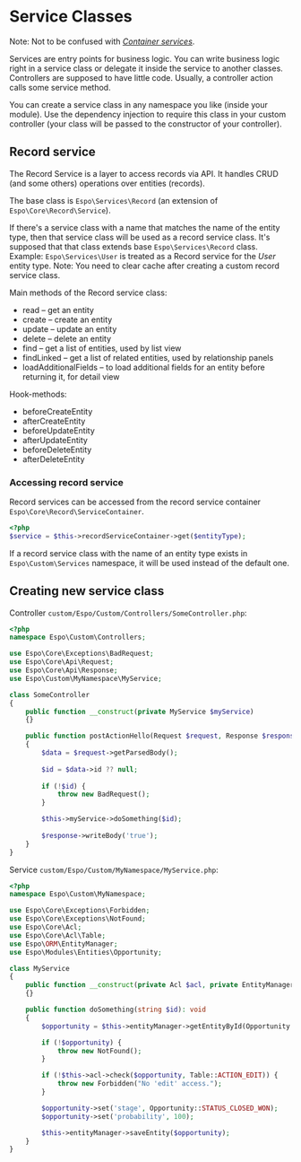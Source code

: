 # Service Classes

Note: Not to be confused with [*Container services*](di.md).

Services are entry points for business logic. You can write business logic right in a service class or delegate it inside the service to another classes. Controllers are supposed to have little code. Usually, a controller action calls some service method.

You can create a service class in any namespace you like (inside your module). Use the dependency injection to require this class in your custom controller (your class will be passed to the constructor of your controller).

## Record service

The Record Service is a layer to access records via API. It handles CRUD (and some others) operations  over entities (records).

The base class is `Espo\Services\Record` (an extension of `Espo\Core\Record\Service`).

If there's a service class with a name that matches the name of the entity type, then that service class will be used as a record service class. It's supposed that that class extends base `Espo\Services\Record` class. Example: `Espo\Services\User` is treated as a Record service for the *User* entity type. Note: You need to clear cache after creating a custom record service class.

Main methods of the Record service class:

* read – get an entity
* create – create an entity
* update – update an entity
* delete – delete an entity
* find – get a list of entities, used by list view
* findLinked – get a list of related entities, used by relationship panels
* loadAdditionalFields – to load additional fields for an entity before returning it, for detail view

Hook-methods:

* beforeCreateEntity
* afterCreateEntity
* beforeUpdateEntity
* afterUpdateEntity
* beforeDeleteEntity
* afterDeleteEntity

### Accessing record service

Record services can be accessed from the record service container `Espo\Core\Record\ServiceContainer`.

```php
<?php
$service = $this->recordServiceContainer->get($entityType);
```

If a record service class with the name of an entity type exists in `Espo\Custom\Services` namespace, it will be used instead of the default one.

## Creating new service class

Controller `custom/Espo/Custom/Controllers/SomeController.php`:

```php
<?php
namespace Espo\Custom\Controllers;

use Espo\Core\Exceptions\BadRequest;
use Espo\Core\Api\Request;
use Espo\Core\Api\Response;
use Espo\Custom\MyNamespace\MyService;

class SomeController
{
    public function __construct(private MyService $myService)
    {}

    public function postActionHello(Request $request, Response $response): void
    {
        $data = $request->getParsedBody();
        
        $id = $data->id ?? null;
        
        if (!$id) {
            throw new BadRequest();
        }

        $this->myService->doSomething($id);
        
        $response->writeBody('true');
    }
}
```

Service `custom/Espo/Custom/MyNamespace/MyService.php`:

```php
<?php
namespace Espo\Custom\MyNamespace;

use Espo\Core\Exceptions\Forbidden;
use Espo\Core\Exceptions\NotFound;
use Espo\Core\Acl;
use Espo\Core\Acl\Table;
use Espo\ORM\EntityManager;
use Espo\Modules\Entities\Opportunity;

class MyService
{
    public function __construct(private Acl $acl, private EntityManager $entityManager)
    {}

    public function doSomething(string $id): void
    {
        $opportunity = $this->entityManager->getEntityById(Opportunity::ENTITY_TYPE, $id);

        if (!$opportunity) {
            throw new NotFound();
        }

        if (!$this->acl->check($opportunity, Table::ACTION_EDIT)) {
            throw new Forbidden("No 'edit' access.");
        }

        $opportunity->set('stage', Opportunity::STATUS_CLOSED_WON);
        $opportunity->set('probability', 100);

        $this->entityManager->saveEntity($opportunity);
    }
}
```
